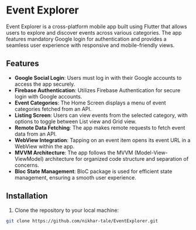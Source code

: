 # Event Explorer

Event Explorer is a cross-platform mobile app built using Flutter that allows users to explore and discover events across various categories. The app features mandatory Google login for authentication and provides a seamless user experience with responsive and mobile-friendly views.

## Features

- **Google Social Login**: Users must log in with their Google accounts to access the app securely.
- **Firebase Authentication**: Utilizes Firebase Authentication for secure login with Google accounts.
- **Event Categories**: The Home Screen displays a menu of event categories fetched from an API.
- **Listing Screen**: Users can view events from the selected category, with options to toggle between List view and Grid view.
- **Remote Data Fetching**: The app makes remote requests to fetch event data from an API.
- **WebView Integration**: Tapping on an event item opens its event URL in a WebView within the app.
- **MVVM Architecture**: The app follows the MVVM (Model-View-ViewModel) architecture for organized code structure and separation of concerns.
- **Bloc State Management**: BloC package is used for efficient state management, ensuring a smooth user experience.

## Installation

1. Clone the repository to your local machine:

```bash
git clone https://github.com/nikhar-tale/EventExplorer.git

